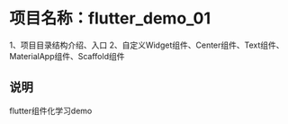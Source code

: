 # 项目名称：flutter_demo_01
1、项目目录结构介绍、入口
2、自定义Widget组件、Center组件、Text组件、MaterialApp组件、Scaffold组件

## 说明
flutter组件化学习demo
